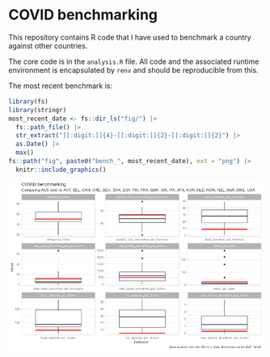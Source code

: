 # COVID benchmarking

This repository contains R code that I have used to benchmark a country
against other countries.

The core code is in the `analysis.R` file. All code and the associated
runtime environment is encapsulated by `renv` and should be reproducible
from this.

The most recent benchmark is:

``` r
library(fs)
library(stringr)
most_recent_date <- fs::dir_ls("fig/") |>
  fs::path_file() |>
  str_extract("[[:digit:]]{4}-[[:digit:]]{2}-[[:digit:]]{2}") |> 
  as.Date() |>
  max()
fs::path("fig", paste0("bench_", most_recent_date), ext = "png") |>
  knitr::include_graphics()
```

![](fig/bench_2021-12-29.png)<!-- -->
